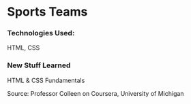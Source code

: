 # Sports Teams

<h3>Technologies Used: </h3>
<p>HTML, CSS</p>

<h3>New Stuff Learned</h3>
<p>HTML & CSS Fundamentals</p>
<p>Source: Professor Colleen on Coursera, University of Michigan</p>
